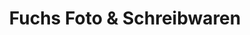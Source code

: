 ---
title: "Fuchs Foto & Schreibwaren"
url: /krefeld/fuchs-foto-und-schreibwaren/
shop: Schreibwaren
---